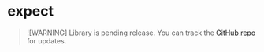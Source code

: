 # expect

> ![WARNING]
> Library is pending release.
> You can track the [GitHub repo](https://github.com/daymxn/rbxts-expect) for updates.
